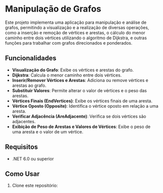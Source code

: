 # Manipulação de Grafos

Este projeto implementa uma aplicação para manipulação e análise de grafos, permitindo a visualização e a realização de diversas operações, como a inserção e remoção de vértices e arestas, o cálculo do menor caminho entre dois vértices utilizando o algoritmo de Dijkstra, e outras funções para trabalhar com grafos direcionados e ponderados.

## Funcionalidades

- **Visualização do Grafo**: Exibe os vértices e arestas do grafo.
- **Dijkstra**: Calcula o menor caminho entre dois vértices.
- **Inserir/Remover Vértices e Arestas**: Adiciona ou remove vértices e arestas ao grafo.
- **Substituir Valores**: Permite alterar o valor de vértices e o peso das arestas.
- **Vértices Finais (EndVertices)**: Exibe os vértices finais de uma aresta.
- **Vértice Oposto (Opposite)**: Identifica o vértice oposto em relação a uma aresta.
- **Verificar Adjacência (AreAdjacente)**: Verifica se dois vértices são adjacentes.
- **Exibição de Peso de Arestas e Valores de Vértices**: Exibe o peso de uma aresta e o valor de um vértice.

## Requisitos

- .NET 6.0 ou superior

## Como Usar

1. Clone este repositório:
   ```bash
